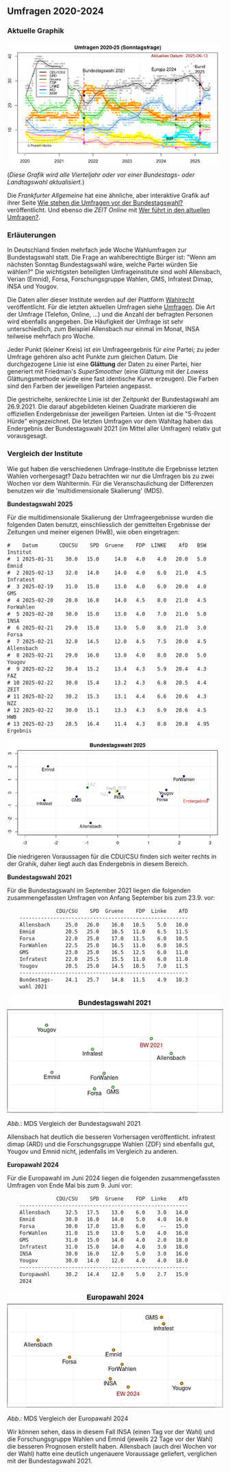 
## Umfragen 2020-2024


### Aktuelle Graphik

![Abb. Sonntagsfrage](Rplot_2025-06-13.png)

(*Diese Grafik wird alle Vierteljahr oder vor einer Bundestags- oder Landtagswahl aktualisiert.*)

Die *Frankfurter Allgemeine* hat eine ähnliche, aber interaktive Grafik auf ihrer Seite [Wie stehen die Umfragen vor der Bundestagswahl?](https://www.faz.net/aktuell/politik/bundestagswahl/sonntagsfrage-zur-bundestagswahl-2025-wo-die-parteien-in-den-neuesten-wahlumfragen-stehen-19459939.html) veröffentlicht. Und ebenso die *ZEIT Online* mit [Wer führt in den altuellen Umfragen?](https://www.zeit.de/politik/deutschland/umfragen-bundestagswahl-neuwahl-wahltrend).



### Erläuterungen

In Deutschland finden mehrfach jede Woche Wahlumfragen zur Bundestagswahl statt. Die Frage an wahlberechtigte Bürger ist: "Wenn am nächsten Sonntag Bundestagswahl wäre, welche Partei würden Sie wählen?" Die wichtigsten beteiligten Umfrageinstitute sind wohl Allensbach, Verian (Emnid), Forsa, Forschungsgruppe Wahlen, GMS, Infratest Dimap, INSA und Yougov.

Die Daten aller dieser Institute werden auf der Plattform [Wahlrecht](https://www.wahlrecht.de/) veröffentlicht. Für die letzten aktuellen Umfragen siehe [Umfragen](https://www.wahlrecht.de/umfragen/). Die Art der Umfrage (Telefon, Online, ...) und die Anzahl der befragten Personen wird ebenfalls angegeben. Die Häufigkeit der Umfrage ist sehr unterschiedlich, zum Beispiel Allensbach nur einmal im Monat, INSA teilweise mehrfach pro Woche.

Jeder Punkt (kleiner Kreis) ist *ein* Umfrageergebnis für *eine* Partei; zu jeder Umfrage gehören also acht Punkte zum gleichen Datum. Die durchgezogene Linie ist eine **Glättung** der Daten zu einer Partei, hier generiert mit Friedman's *SuperSmoother* (eine Glättung mit der *Lowess* Glättungsmethode würde eine fast identische Kurve erzeugen). Die Farben sind den Farben der jeweiligen Parteien angepasst.

Die gestrichelte, senkrechte Linie ist der Zeitpunkt der Bundestagswahl am 26.9.2021. Die darauf abgebildeten kleinen Quadrate markieren die offiziellen Endergebnisse der jeweiligen Parteien. Unten ist die "5-Prozent Hürde" eingezeichnet. Die letzten Umfragen vor dem Wahltag haben das Endergebnis der Bundestagswahl 2021 (im Mittel aller Umfragen) relativ gut vorausgesagt.

### Vergleich der Institute

Wie gut haben die verschiedenen Umfrage-Institute die Ergebnisse letzten Wahlen vorhergesagt? Dazu betrachten wir nur die Umfragen bis zu zwei Wochen vor dem Wahltermin. Für die Veranschaulichung der Differenzen benutzen wir die 'multidimensionale Skalierung' (MDS).

**Bundestagswahl 2025**

Für die multidimensionale Skalierung der Umfrageergebnisse wurden die folgenden Daten benutzt, einschliesslich der gemittelten Ergebnisse der Zeitungen und meiner eigenen (HwB), wie oben eingetragen:

```
#    Datum       CDUCSU    SPD  Gruene    FDP  LINKE    AfD   BSW     Institut
#  1 2025-01-31    30.0   15.0     14.0   4.0    4.0   20.0   5.0        Emnid
#  2 2025-02-13    32.0   14.0     14.0   4.0    6.0   21.0   4.5    Infratest
#  3 2025-02-19    31.0   15.0     13.0   4.0    6.0   20.0   4.0          GMS
#  4 2025-02-20    28.0   16.0     14.0   4.5    8.0   21.0   4.5    ForWahlen
#  5 2025-02-20    30.0   15.0     13.0   4.0    7.0   21.0   5.0         INSA
#  6 2025-02-21    29.0   15.0     13.0   5.0    8.0   21.0   3.0        Forsa
#  7 2025-02-21    32.0   14.5     12.0   4.5    7.5   20.0   4.5   Allensbach
#  8 2025-02-21    29.0   16.0     13.0   4.0    8.0   20.0   5.0       Yougov
#  9 2025-02-22    30.4   15.2     13.4   4.3    5.9   20.4   4.3          FAZ
# 10 2025-02-22    30.0   15.4     13.2   4.3    6.8   20.5   4.4         ZEIT
# 11 2025-02-22    30.2   15.3     13.1   4.4    6.6   20.6   4.3          NZZ
# 12 2025-02-22    30.0   15.1     13.3   4.3    6.9   20.6   4.5          HWB
# 13 2025-02-23    28.5   16.4     11.4   4.3    8.8   20.8   4.95    Ergebnis
```

![Vergleich der Umfragen zur Bundestagswahl 2025](BW2025_mds.png)

Die niedrigeren Voraussagen für die CDU/CSU finden sich weiter rechts in der Grahik, daher liegt auch das Endergebnis in diesem Bereich.

**Bundestagswahl 2021**

Für die Bundestagswahl im September 2021 liegen die folgenden zusammengefassten Umfragen von Anfang September bis zum 23.9. vor:

```
                CDU/CSU    SPD  Gruene    FDP  Linke    AfD
    -------------------------------------------------------
    Allensbach     25.0   26.0    16.0   10.5    5.0   10.0
    Emnid          20.5   25.0    16.5   11.0    6.5   11.5
    Forsa          22.0   25.0    17.0   11.5    6.0   10.5
    ForWahlen      22.5   25.0    16.5   11.0    6.0   10.5
    GMS            23.0   25.0    16.5   12.5    6.0   11.0
    Infratest      22.0   25.5    15.5   11.0    6.0   11.0
    Yougov         20.5   25.0    14.5   10.5    7.0   11.5
    -------------------------------------------------------
    Bundestags-    24.1   25.7    14.8   11.5    4.9   10.3
    wahl 2021
```

![Vergleich der Umfragen zur Bundestagswahl 2021](BW2021_mds.png)

*Abb.*: MDS Vergleich der Bundestagswahl 2021

Allensbach hat deutlich die besseren Vorhersagen veröffentlicht. infratest dimap (ARD)  und die Forschungsgruppe Wahlen (ZDF) sind ebenfalls gut, Yougov und Emnid nicht, jedenfalls im Vergleich zu anderen.

**Europawahl 2024**

Für die Europawahl im Juni 2024 liegen die folgenden zusammengefassten Umfragen von Ende Mai bis zum 9. Juni vor:

```
                CDU/CSU    SPD  Gruene    FDP  Linke    AfD
    -------------------------------------------------------
    Allensbach     32.5   17.5    13.0    6.0    3.0   14.0
    Emnid          30.0   16.0    14.0    5.0    4.0   16.0
    Forsa          30.0   17.0    13.0    6.0     --   15.0
    ForWahlen      31.0   15.0    13.0    5.0    4.0   16.0
    GMS            31.0   15.0    14.0    4.0    2.0   18.0
    Infratest      31.0   15.0    14.0    4.0    3.0   18.0
    INSA           30.0   16.0    12.0    5.0    3.0   16.0
    Yougov         30.0   14.0    12.0    4.0    4.0   18.0
    -------------------------------------------------------
    Europawahl     30.2   14.4    12.0    5.0    2.7   15.9
    2024
```

![Vergleich der Umfragen zur Europawahl 2024](EW2024_mds.png)

*Abb.*: MDS Vergleich der Europawahl 2024

Wir können sehen, dass in diesem Fall INSA (einen Tag vor der Wahl) und die Forschungsgruppe Wahlen und Emnid (jeweils 22 Tage vor der Wahl) die besseren Prognosen erstellt haben. Allensbach (auch drei Wochen vor der Wahl) hatte eine deutlich ungenauere Voraussage geliefert, verglichen mit der Bundestagswahl 2021.


